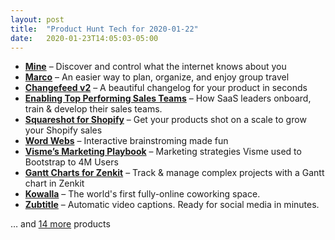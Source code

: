 ```yaml
---
layout: post
title:  "Product Hunt Tech for 2020-01-22"
date:   2020-01-23T14:05:03-05:00
---
```


* **[Mine](https://www.producthunt.com/posts/mine-2?utm_campaign=producthunt-api&utm_medium=api&utm_source=Application%3A+Daily+Digest+RSS+%28ID%3A+3202%29)** – Discover and control what the internet knows about you
* **[Marco](https://www.producthunt.com/posts/marco?utm_campaign=producthunt-api&utm_medium=api&utm_source=Application%3A+Daily+Digest+RSS+%28ID%3A+3202%29)** – An easier way to plan, organize, and enjoy group travel
* **[Changefeed v2](https://www.producthunt.com/posts/changefeed-v2?utm_campaign=producthunt-api&utm_medium=api&utm_source=Application%3A+Daily+Digest+RSS+%28ID%3A+3202%29)** – A beautiful changelog for your product in seconds
* **[Enabling Top Performing Sales Teams](https://www.producthunt.com/posts/enabling-top-performing-sales-teams?utm_campaign=producthunt-api&utm_medium=api&utm_source=Application%3A+Daily+Digest+RSS+%28ID%3A+3202%29)** – How SaaS leaders onboard, train & develop their sales teams.
* **[Squareshot for Shopify](https://www.producthunt.com/posts/squareshot-for-shopify?utm_campaign=producthunt-api&utm_medium=api&utm_source=Application%3A+Daily+Digest+RSS+%28ID%3A+3202%29)** – Get your products shot on a scale to grow your Shopify sales
* **[Word Webs](https://www.producthunt.com/posts/word-webs?utm_campaign=producthunt-api&utm_medium=api&utm_source=Application%3A+Daily+Digest+RSS+%28ID%3A+3202%29)** – Interactive brainstroming made fun
* **[Visme’s Marketing Playbook](https://www.producthunt.com/posts/visme-s-marketing-playbook?utm_campaign=producthunt-api&utm_medium=api&utm_source=Application%3A+Daily+Digest+RSS+%28ID%3A+3202%29)** – Marketing strategies Visme used to Bootstrap to 4M Users
* **[Gantt Charts for Zenkit](https://www.producthunt.com/posts/gantt-charts-for-zenkit?utm_campaign=producthunt-api&utm_medium=api&utm_source=Application%3A+Daily+Digest+RSS+%28ID%3A+3202%29)** – Track & manage complex projects with a Gantt chart in Zenkit
* **[Kowalla](https://www.producthunt.com/posts/kowalla?utm_campaign=producthunt-api&utm_medium=api&utm_source=Application%3A+Daily+Digest+RSS+%28ID%3A+3202%29)** – The world's first fully-online coworking space.
* **[Zubtitle](https://www.producthunt.com/posts/zubtitle?utm_campaign=producthunt-api&utm_medium=api&utm_source=Application%3A+Daily+Digest+RSS+%28ID%3A+3202%29)** – Automatic video captions. Ready for social media in minutes.

… and [14 more](https://www.producthunt.com/tech) products